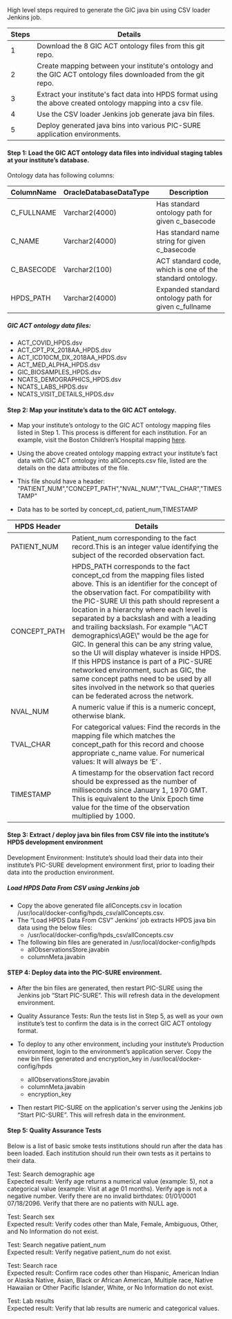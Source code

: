 High level steps required to generate the GIC java bin using CSV loader Jenkins job. 

Steps|Details
-----|-------
1 | Download the 8 GIC ACT ontology files from this git repo.
2 | Create mapping between your institute's ontology and the GIC ACT ontology files downloaded from the git repo.
3 | Extract your institute's fact data into HPDS format using the above created ontology mapping into a csv file.
4 | Use the CSV loader Jenkins job generate java bin files.
5 | Deploy generated java bins into various PIC-SURE application environments.

#### Step 1: Load the GIC ACT ontology data files into individual staging tables at your institute’s database. <br>
Ontology data has following columns:
 
ColumnName|OracleDatabaseDataType|Description|
----------|----------|----------
C_FULLNAME|Varchar2(4000)|Has standard ontology path for given c_basecode
C_NAME|Varchar2(4000)|Has standard name string for given c_basecode
C_BASECODE|Varchar2(100)|ACT standard code, which is one of the standard ontology.
HPDS_PATH|Varchar2(4000)|Expanded standard ontology path for given c_fullname

 
##### GIC ACT ontology data files:
* ACT_COVID_HPDS.dsv
* ACT_CPT_PX_2018AA_HPDS.dsv
* ACT_ICD10CM_DX_2018AA_HPDS.dsv
* ACT_MED_ALPHA_HPDS.dsv
* GIC_BIOSAMPLES_HPDS.dsv
* NCATS_DEMOGRAPHICS_HPDS.dsv
* NCATS_LABS_HPDS.dsv
* NCATS_VISIT_DETAILS_HPDS.dsv

#### Step 2: Map your institute’s data to the GIC ACT ontology.<br>
* Map your institute’s ontology to the GIC ACT ontology mapping files listed in Step 1. This process is different for each institution. For an example, visit the  Boston Children’s Hospital mapping [here](https://github.com/hms-dbmi/i2b2ACTtoHPDS/tree/BCH_ACT_Mappings/BCH%20files).

* Using the above created ontology mapping extract your institute’s fact data with GIC ACT ontology into allConcepts.csv file, listed are the details on the data attributes of the file.
* This file should have a header: "PATIENT_NUM","CONCEPT_PATH","NVAL_NUM","TVAL_CHAR","TIMESTAMP" 
* Data has to be sorted by concept_cd, patient_num,TIMESTAMP
 
HPDS Header| Details
----|----
PATIENT_NUM| Patient_num corresponding to the fact record.This is an integer value identifying the subject of the recorded observation fact.
CONCEPT_PATH|HPDS_PATH corresponds to the fact concept_cd from the mapping files listed above. This is an identifier for the concept of the observation fact. For compatibility with the PIC-SURE UI this path should represent a location in a hierarchy where each level is separated by a backslash and with a leading and trailing backslash. For example "\ACT demographics\AGE\\" would be the age for GIC. In general this can be any string value, so the UI will display whatever is inside HPDS. If this HPDS instance is part of a PIC-SURE networked environment, such as GIC, the same concept paths need to be used by all sites involved in the network so that queries can be federated across the network.
NVAL_NUM|A numeric value if this is a numeric concept, otherwise blank.
TVAL_CHAR|For categorical values: Find the records in the mapping file which matches the concept_path for this record and choose appropriate c_name value. For numerical values: It will always be ‘E’ .
TIMESTAMP|A timestamp for the observation fact record should be expressed as the number of milliseconds since January 1, 1970 GMT. This is equivalent to the Unix Epoch time value for the time of the observation multiplied by 1000.

 
#### Step 3: Extract / deploy java bin files from CSV file into the institute’s HPDS development environment <br>
Development Environment: Institute’s should load their data into their institute’s PIC-SURE development environment first, prior to loading their data into the production environment. 

##### Load HPDS Data From CSV using Jenkins job <br>
* Copy the above generated file allConcepts.csv in location /usr/local/docker-config/hpds_csv/allConcepts.csv.
* The “Load HPDS Data From CSV” Jenkins’ job extracts HPDS java bin data using the below files: 
  * /usr/local/docker-config/hpds_csv/allConcepts.csv
* The following bin files are generated in /usr/local/docker-config/hpds
  * allObservationsStore.javabin  
  * columnMeta.javabin  
#### STEP 4: Deploy data into the PIC-SURE environment. <br>
* After the bin files are generated, then restart PIC-SURE using the Jenkins job “Start PIC-SURE”. This will refresh data in the development environment.
 
* Quality Assurance Tests: Run the tests list in Step 5, as well as your own institute’s test to confirm the data is in the correct GIC ACT ontology format. 
* To deploy to any other environment, including your institute’s Production environment, login to the environment’s application server. Copy the new bin files generated and encryption_key  in /usr/local/docker-config/hpds
  * allObservationsStore.javabin 
  * columnMeta.javabin  
  * encryption_key
  
 
* Then restart PIC-SURE on the application's server using the Jenkins job “Start PIC-SURE”. This will refresh data in the environment.
 
 
#### Step 5: Quality Assurance Tests <br>
Below is a list of basic smoke tests institutions should run after the data has been loaded.  Each institution should run their own tests as it pertains to their data. <br>

Test: Search demographic age<br>
Expected result: Verify age returns a numerical value (example: 5), not a categorical value (example: Visit at age 01 months). Verify age is not a negative number. Verify there are no invalid birthdates: 01/01/0001 07/18/2096. Verify that there are no patients with NULL age.

Test: Search sex<br>
Expected result: Verify codes other than Male, Female, Ambiguous, Other, and No Information do not exist.

Test: Search negative patient_num<br>
Expected result: Verify negative patient_num do not exist.

Test: Search race<br>
Expected result: Confirm race codes other than Hispanic, American Indian or Alaska Native, Asian, Black or African American, Multiple race, Native Hawaiian or Other Pacific Islander, White, or No Information do not exist. 

Test: Lab results <br>
Expected result: Verify that lab results are numeric and categorical values. 
